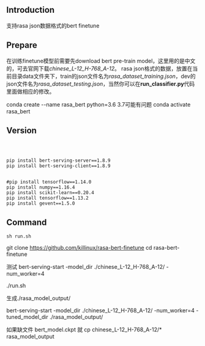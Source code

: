 ## Introduction
支持rasa json数据格式的bert finetune

## Prepare
在训练finetune模型前需要先download bert pre-train model，这里用的是中文的，可去官网下载*chinese_L-12_H-768_A-12*。
rasa json格式的数据，放置在当前目录data文件夹下，train的json文件名为*rasa_dataset_training.json*，dev的json文件名为*rasa_dataset_testing.json*，当然你可以在**run_classifier.py**代码里面做相应的修改。

conda create --name rasa_bert  python=3.6
3.7可能有问题
conda activate rasa_bert
## Version
```



pip install bert-serving-server==1.8.9
pip install bert-serving-client==1.8.9


#pip install tensorflow==1.14.0
pip install numpy==1.16.4
pip install scikit-learn==0.20.4
pip install tensorflow==1.13.2
pip install gevent==1.5.0
```

## Command
```
sh run.sh
```

git clone https://github.com/killinux/rasa-bert-finetune
cd rasa-bert-finetune

测试
 bert-serving-start -model_dir ./chinese_L-12_H-768_A-12/ -num_worker=4

./run.sh

生成./rasa_model_output/

bert-serving-start -model_dir ./chinese_L-12_H-768_A-12/ -num_worker=4 -tuned_model_dir ./rasa_model_output/


如果缺文件 bert_model.ckpt 就
cp chinese_L-12_H-768_A-12/* rasa_model_output

